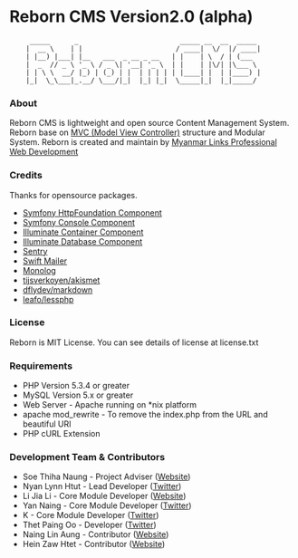 Reborn CMS Version2.0 (alpha)
=============================

		 _____      _                         _____ __  __  _____
		|  __ \    | |                       / ____|  \/  |/ ____|
		| |__) |___| |__   ___  _ __ _ __   | |    | \  / | (___
		|  _  // _ \ '_ \ / _ \| '__| '_ \  | |    | |\/| |\___ \
		| | \ \  __/ |_) | (_) | |  | | | | | |____| |  | |____) |
		|_|  \_\___|_.__/ \___/|_|  |_| |_|  \_____|_|  |_|_____/


### About

Reborn CMS is lightweight and open source Content Management System.
Reborn base on [MVC (Model View Controller)](http://www.en.wikipedia.org/wiki/Model-view-controller) structure and Modular System.
Reborn is created and maintain by [Myanmar Links Professional Web Development](http://www.myanmarlinks.net)

### Credits

Thanks for opensource packages.

* [Symfony HttpFoundation Component](https://packagist.org/packages/symfony/http-foundation)
* [Symfony Console Component](https://packagist.org/packages/symfony/console)
* [Illuminate Container Component](https://packagist.org/packages/illuminate/container)
* [Illuminate Database Component](http://packagist.org/packages/illuminate/database)
* [Sentry](http://packages.org/packagist/cartalyst/sentry)
* [Swift Mailer](http://swiftmailer.org)
* [Monolog](http://github.com/Seldaek/monolog)
* [tijsverkoyen/akismet](https://github.com/tijsverkoyen/Akismet)
* [dflydev/markdown](https://github.com/dflydev/dflydev-markdown‎)
* [leafo/lessphp](https://github.com/leafo/lessphp)

### License

Reborn is MIT License. You can see details of license at license.txt

### Requirements

* PHP Version 5.3.4 or greater
* MySQL Version 5.x or greater
* Web Server - Apache running on *nix platform
* apache mod_rewrite - To remove the index.php from the URL and beautiful URI
* PHP cURL Extension


### Development Team & Contributors

* Soe Thiha Naung - Project Adviser ([Website](http://soethiha.me/))
* Nyan Lynn Htut - Lead Developer ([Twitter](http://www.twitter.com/nyanlynnhtut))
* Li Jia Li - Core Module Developer ([Website](http://www.dragonvirus.com/))
* Yan Naing - Core Module Developer ([Twitter](http://www.twitter.com/Mr_YanNaing))
* K - Core Module Developer ([Twitter](http://www.twitter.com/khayusaki))
* Thet Paing Oo - Developer ([Twitter](http://www.twitter.com/mgthetpaing))
* Naing Lin Aung - Contributor ([Website](http://www.m0rris.com/))
* Hein Zaw Htet - Contributor ([Website](http://www.myanmarwebdev.com/))
